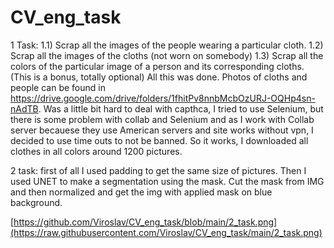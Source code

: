 # CV_eng_task
1 Task:
1.1) Scrap all the images of the people wearing a particular cloth. 
1.2) Scrap all the images of the cloths (not worn on somebody) 
1.3) Scrap all the colors of the particular image of a person and its corresponding cloths. (This is a bonus, totally optional)
All this was done. Photos of cloths and people can be found in https://drive.google.com/drive/folders/1fhitPv8nnbMcbOzURJ-OQHp4sn-nAdTB. Was a little bit hard to deal 
with capthca, I tried to use Selenium, but there is some problem with collab and Selenium and as I work with Collab server becauese they use American servers and site 
works without vpn, I decided to use time outs to not be banned. So it works, I downloaded all clothes in all colors around 1200 pictures. 

2 task:
first of all I used padding to get the same size of pictures. Then I used UNET to make a segmentation using the mask. Cut the mask from IMG and then normalized and 
get the img with applied mask on blue background. 

[https://github.com/Viroslav/CV_eng_task/blob/main/2_task.png](https://raw.githubusercontent.com/Viroslav/CV_eng_task/main/2_task.png)
